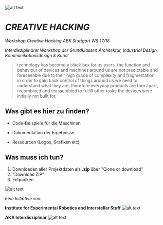 ![alt text](https://github.com/max-hans/creative-hacking/blob/master/res/Main%20Header.png?raw=true")

# _CREATIVE HACKING_

_Workshop Creative Hacking ABK Stuttgart WS 17/18_

_Interdisziplinärer Workshop der Grundklassen Architektur, Industrial Design, Kommunikationsdesign & Kunst_

> technology has become a black box for us users. the function and behaviour of devices and machines around us are not predictable and foreseeable due to their high grade of complexity and fragmentation.
> in order to gain back control of things around us we need to understand what they are. therefore everyday products are torn apart, recombined and reassembled to fulfill other tasks the devices were initially not built for.

## Was gibt es hier zu finden?

* Code-Beispiele für die Maschinen

* Dokumentation der Ergebnisse

* Ressourcen (Logos, Grafiken etc)

## Was muss ich tun?

1. Downloaden aller Projektdaten als **.zip** über "Clone or download"
2. "Download ZIP"
3. Entpacken


![alt text](https://github.com/max-hans/creative-hacking/blob/master/res/download_beispiel.png?raw=true")



_Eine Initiative von_

**Institute for Experimental Robotics and Interstellar Stuff**
![alt text](https://github.com/max-hans/creative-hacking/blob/master/res/erisinstitute_logo.png?raw=true)

**AKA Interdisziplinär**
![alt text](https://github.com/max-hans/creative-hacking/blob/master/res/aka_interstellar_logo.png?raw=true)
